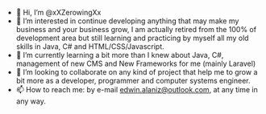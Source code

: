 - 👋 Hi, I’m @xXZerowingXx
- 👀 I’m interested in continue developing anything that may make my business and your business grow, I am actually retired from the 100% of development area but still learning and practicing by myself all my old skills in Java, C# and HTML/CSS/Javascript.
- 🌱 I’m currently learning a bit more than I knew about Java, C#, management of new CMS and New Frameworks for me (mainly Laravel)
- 💞️ I’m looking to collaborate on any kind of project that help me to grow a bit more as a developer, programmer and computer systems engineer.
- 📫 How to reach me: by e-mail edwin.alaniz@outlook.com, at any time in any way.

<!---
xXZerowingXx/xXZerowingXx is a ✨ special ✨ repository because its `README.md` (this file) appears on your GitHub profile.
You can click the Preview link to take a look at your changes.
--->
